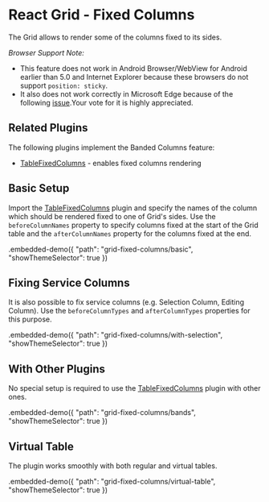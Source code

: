 # React Grid - Fixed Columns

The Grid allows to render some of the columns fixed to its sides.

*Browser Support Note:*

- This feature does not work in Android Browser/WebView for Android earlier than 5.0 and Internet Explorer because these browsers do not support `position: sticky`.
- It also does not work correctly in Microsoft Edge because of the following [issue](https://developer.microsoft.com/en-us/microsoft-edge/platform/issues/16792336/).Your vote for it is highly appreciated.

## Related Plugins

The following plugins implement the Banded Columns feature:

- [TableFixedColumns](../reference/table-fixed-columns.md) - enables fixed columns rendering

## Basic Setup

Import the [TableFixedColumns](../reference/table-fixed-columns.md) plugin and specify the names of the column which should be rendered fixed to one of Grid's sides. Use the `beforeColumnNames` property to specify columns fixed at the start of the Grid table and the `afterColumnNames` property for the columns fixed at the end.

.embedded-demo({ "path": "grid-fixed-columns/basic", "showThemeSelector": true })

## Fixing Service Columns

It is also possible to fix service columns (e.g. Selection Column, Editing Column). Use the `beforeColumnTypes` and `afterColumnTypes` properties for this purpose.

.embedded-demo({ "path": "grid-fixed-columns/with-selection", "showThemeSelector": true })

## With Other Plugins

No special setup is required to use the [TableFixedColumns](../reference/table-fixed-columns.md) plugin with other ones.

.embedded-demo({ "path": "grid-fixed-columns/bands", "showThemeSelector": true })

## Virtual Table

The plugin works smoothly with both regular and virtual tables.

.embedded-demo({ "path": "grid-fixed-columns/virtual-table", "showThemeSelector": true })
